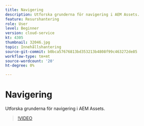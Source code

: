 ```yaml
---
title: Navigering
description: Utforska grunderna för navigering i AEM Assets.
feature: Resurshantering
role: User
level: Beginner
version: cloud-service
kt: 4305
thumbnail: 32046.jpg
topic: Innehållshantering
source-git-commit: b0bca57676813bd353213b4808f99c463272de85
workflow-type: tm+mt
source-wordcount: '20'
ht-degree: 0%

---
```



# Navigering

Utforska grunderna för navigering i AEM Assets.

>[!VIDEO](https://video.tv.adobe.com/v/32046/?quality=12&learn=on&hidetitle=true)